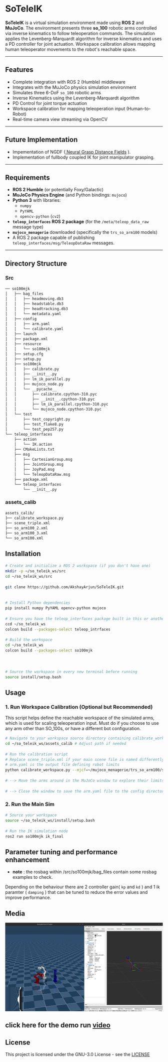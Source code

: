 # SoTeleIK

**SoTeleIK** is a virtual simulation environment made using **ROS 2** and **MuJoCo**. The environment presents three **so_100** robotic arms controlled via inverse kinematics to follow teleoperation commands. The simulation applies the Levenberg-Marquardt algorithm for inverse kinematics and uses a PD controller for joint actuation. Workspace calibration allows mapping human teleoperator movements to the robot's reachable space.

---

## Features

* Complete integration with ROS 2 (Humble) middleware
* Integrates with the MuJoCo physics simulation environment
* Simulates three 6-DoF `so_100` robotic arms
* Inverse Kinematics using the Levenberg-Marquardt algorithm
* PD Control for joint torque actuation
* Workspace calibration for mapping teleoperation input (Human-to-Robot)
* Real-time camera view streaming via OpenCV

---

## Future Implementation

* Impementation of NGDF ([ Neural Grasp Distance Fields](https://sites.google.com/view/neural-grasp-distance-fields) ).
* Implementation of fullbody coupled IK for joint manipulator grasping.

---

## Requirements

* **ROS 2 Humble** (or potentially Foxy/Galactic)
* **MuJoCo Physics Engine** (and Python bindings: `mujoco`)
* **Python 3** with libraries:
    * `numpy`
    * `PyYAML`
    * `opencv-python` (`cv2`)
* **`teleop_interfaces` ROS 2 package** (for the `/meta/teleop_data_raw` message type)
* **`mujoco_menagerie`** downloaded (specifically the `trs_so_arm100` models)
* A ROS 2 package capable of publishing `teleop_interfaces/msg/TeleopDataRaw` messages.

---

## Directory Structure

### Src
```
── so100mjk
│   ├── bag_files
│   │   ├── headmoving.db3
│   │   ├── headstable.db3
│   │   ├── headtracking.db3
│   │   └── metadata.yaml
│   ├── config
│   │   ├── arm.yaml
│   │   └── calibrate.yaml
│   ├── launch
│   ├── package.xml
│   ├── resource
│   │   └── so100mjk
│   ├── setup.cfg
│   ├── setup.py
│   ├── so100mjk
│   │   ├── calibrate.py
│   │   ├── __init__.py
│   │   ├── lm_ik_parallel.py
│   │   ├── mujoco_node.py
│   │   └── __pycache__
│   │       ├── calibrate.cpython-310.pyc
│   │       ├── __init__.cpython-310.pyc
│   │       ├── lm_ik_parallel.cpython-310.pyc
│   │       └── mujoco_node.cpython-310.pyc
│   └── test
│       ├── test_copyright.py
│       ├── test_flake8.py
│       └── test_pep257.py
└── teleop_interfaces
    ├── action
    │   └── IK.action
    ├── CMakeLists.txt
    ├── msg
    │   ├── CartesianGroup.msg
    │   ├── JointGroup.msg
    │   ├── JoyPad.msg
    │   └── TeleopDataRaw.msg
    ├── package.xml
    └── teleop_interfaces
        └── __init__.py
```

### assets_calib
```
assets_calib/
├── calibrate_workspace.py
├── scene_triple.xml
├── so_arm100_2.xml
├── so_arm100_3.xml
└── so_arm100.xml
```

## Installation

```bash
# Create and initialize a ROS 2 workspace (if you don't have one)
mkdir -p ~/so_teleik_ws/src
cd ~/so_teleik_ws/src

git clone https://github.com/AkshayArjun/SoTeleIK.git


# Install Python dependencies
pip install numpy PyYAML opencv-python mujoco

# Ensure you have the teleop_interfaces package built in this or another sourced workspace
ccd ~/so_teleik_ws
colcon build --packages-select teleop_intrfaces

# Build the workspace
cd ~/so_teleik_ws
colcon build --packages-select so100mjk



# Source the workspace in every new terminal before running
source install/setup.bash
```

## Usage


### 1. Run Workspace Calibration (Optional but Recommended)

This script helps define the reachable workspace of the simulated arms, which is used for scaling teleoperation input. Must do if you choose to use any arm other than SO_100s, or have a different bot configuration. 

```bash
# Navigate to your workspace source directory containing calibrate_workspace.py
cd ~/so_teleik_ws/assets_calib # Adjust path if needed

# Run the calibration script
# Replace scene_triple.xml if your main scene file is named differently
# arm.yaml is the output file defining robot limits
python calibrate_workspace.py --mjcf=~/mujoco_menagerie/trs_so_arm100/scene_triple.xml --calib=config/arm.yaml

# --> Move the arms around in the MuJoCo window to explore their limits

# --> Close the window to save the arm.yaml file to the config directory
```
### 2. Run the Main Sim
```bash
# Source your workspace
source ~/so_teleik_ws/install/setup.bash

# Run the IK simulation node
ros2 run so100mjk ik_final
```

## Parameter tuning and performance enhancement
* **note** : the rosbag within /src/so100mjk/bag_files contain some rosbag examples to check. 

Depending on the behaviour there are 2 controller gain( `kp` and `kd` ) and 1 ik paramter ( `damping` ) that can be tuned to reduce the error values and improve performance. 

## Media 

![SoArm](images/Screenshot%20from%202025-10-20%2014-27-31.png)

## click here  for the demo run [video](https://drive.google.com/file/d/1KQ6kOmyYGHjQ4I7htbnXhBT-arDoGlmP/view?usp=sharing)



## License

This project is licensed under the GNU-3.0 License - see the [LICENSE](LICENSE)






